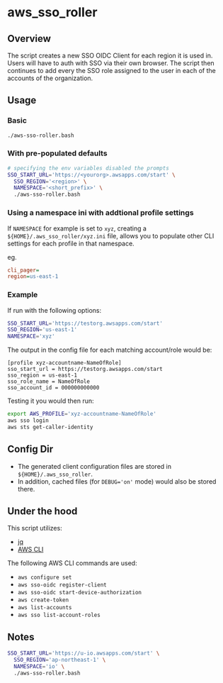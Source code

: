 # aws_sso_roller

## Overview

The script creates a new SSO OIDC Client for each region it is used in.  Users
will have to auth with SSO via their own browser.  The script then continues
to add every the SSO role assigned to the user in each of the accounts of the
organization.

## Usage

### Basic
```bash
./aws-sso-roller.bash
```

### With pre-populated defaults
```bash
# specifying the env variables disabled the prompts
SSO_START_URL='https://<yourorg>.awsapps.com/start' \
  SSO_REGION='<region>' \
  NAMESPACE='<short_prefix>' \
  ./aws-sso-roller.bash
```

### Using a namespace ini with addtional profile settings

If `NAMESPACE` for example is set to `xyz`, creating a `${HOME}/.aws_sso_roller/xyz.ini`
file, allows you to populate other CLI settings for each profile in that namespace.

eg.
```ini
cli_pager=
region=us-east-1
```

### Example

If run with the following options:

```bash
SSO_START_URL='https://testorg.awsapps.com/start'
SSO_REGION='us-east-1'
NAMESPACE='xyz'
```

The output in the config file for each matching account/role would be:

```config
[profile xyz-accountname-NameOfRole]
sso_start_url = https://testorg.awsapps.com/start
sso_region = us-east-1
sso_role_name = NameOfRole
sso_account_id = 000000000000
```

Testing it you would then run:

```bash
export AWS_PROFILE='xyz-accountname-NameOfRole'
aws sso login
aws sts get-caller-identity
```

## Config Dir

- The generated client configuration files are stored in `${HOME}/.aws_sso_roller`.
- In addition, cached files (for `DEBUG='on'` mode) would also be stored there.

## Under the hood

This script utilizes:
- [jq](https://github.com/stedolan/jq)
- [AWS CLI](https://docs.aws.amazon.com/cli/latest/userguide/getting-started-install.html)

The following AWS CLI commands are used:
- `aws configure set`
- `aws sso-oidc register-client`
- `aws sso-oidc start-device-authorization`
- `aws create-token`
- `aws list-accounts`
- `aws sso list-account-roles`

## Notes

```bash
SSO_START_URL='https://u-io.awsapps.com/start' \
  SSO_REGION='ap-northeast-1' \
  NAMESPACE='io' \
  ./aws-sso-roller.bash
```

